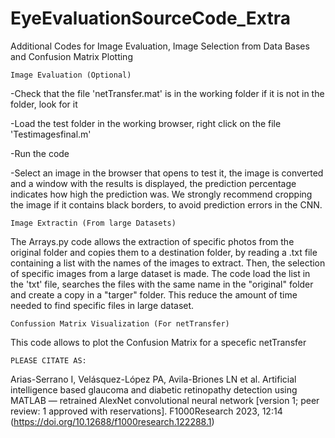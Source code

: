 # EyeEvaluationSourceCode_Extra
Additional Codes for Image Evaluation, Image Selection from Data Bases and Confusion Matrix Plotting

    Image Evaluation (Optional)
    
-Check that the file 'netTransfer.mat' is in the working folder if it is not in the folder, look for it

-Load the test folder in the working browser, right click on the file 'Testimagesfinal.m'

-Run the code

-Select an image in the browser that opens to test it, the image is converted and a window with the results is displayed, the prediction percentage indicates how high the prediction was. We strongly recommend cropping the image if it contains black borders, to avoid prediction errors in the CNN.

    Image Extractin (From large Datasets)
The Arrays.py code  allows the extraction of specific photos from the original folder and copies them to a destination folder, by reading a .txt file containing a list with the names of the images to extract. Then, the selection of specific images from a large dataset is made. The code load the list in the 'txt' file, searches the files with the same name in the "original" folder and create a copy in a "targer" folder. This reduce the amount of time needed to find specific files in large dataset.

    Confussion Matrix Visualization (For netTransfer)
This code allows to plot the Confusion Matrix for a specefic netTransfer

    PLEASE CITATE AS:
Arias-Serrano I, Velásquez-López PA, Avila-Briones LN et al. Artificial intelligence based glaucoma and diabetic retinopathy detection using MATLAB — retrained AlexNet convolutional neural network [version 1; peer review: 1 approved with reservations]. F1000Research 2023, 12:14 (https://doi.org/10.12688/f1000research.122288.1)
